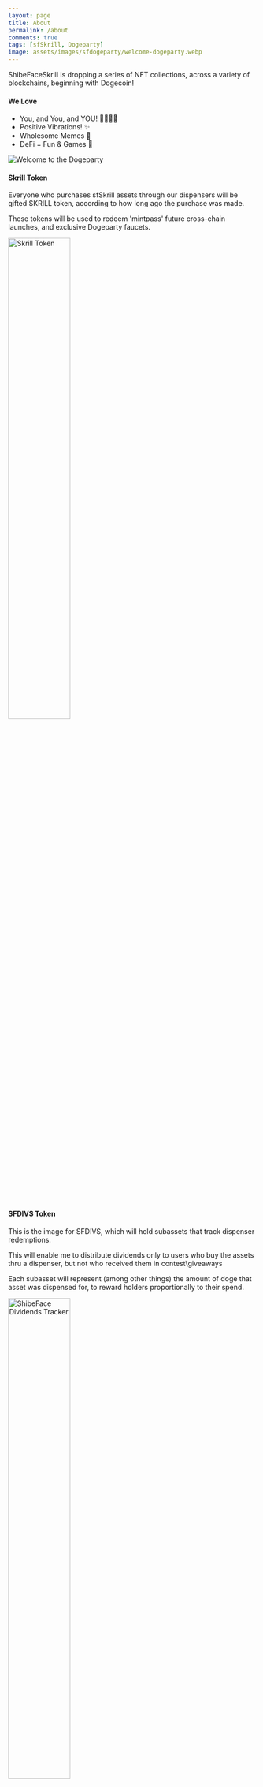 ```yaml
---
layout: page
title: About
permalink: /about
comments: true
tags: [sfSkrill, Dogeparty]
image: assets/images/sfdogeparty/welcome-dogeparty.webp
---
```


<div class="row justify-content-between">
<div class="col-md-8 pr-5">

<p>ShibeFaceSkrill is dropping a series of NFT collections, across a variety of blockchains, beginning with Dogecoin!</p>

<h4>We Love</h4>
<ul>
  <li>You, and You, and YOU! 👩‍👩‍👧‍👧</li>
  <li>Positive Vibrations! ✨</li>
  <li>Wholesome Memes 🥰</li>
  <li>DeFi = Fun & Games 🎠</li>
</ul>

<p class="mb-5"><img class="shadow-lg" src="{{site.baseurl}}/assets/images/welcome-dogeparty.webp" alt="Welcome to the Dogeparty" /></p>
<h4>Skrill Token</h4>

<p>Everyone who purchases sfSkrill assets through our dispensers will be gifted SKRILL token, according to how long ago the purchase was made.</p>

<p>These tokens will be used to redeem 'mintpass' future cross-chain launches, and exclusive Dogeparty faucets.</p>
<p class="mb-5"><a  href="https://dogeparty.xchain.io/asset/SKRILL"><img class="shadow-lg" src="{{site.baseurl}}/data/SKRILL.webp" width="50%" height="50%" alt="Skrill Token" /></a></p>

<h4>SFDIVS Token</h4>

<p>This is the image for SFDIVS, which will hold subassets that track dispenser redemptions.</p>

<p>This will enable me to distribute dividends only to users who buy the assets thru a dispenser, but not who received them in contest\giveaways</p>

<p>Each subasset will represent (among other things) the amount of doge that asset was dispensed for, to reward holders proportionally to their spend.</p>

<p class="mb-5"><a  href="https://dogeparty.xchain.io/asset/SFDIVS"><img class="shadow-lg" src="{{site.baseurl}}/data/SFDIVS.webp" width="50%" height="50%" alt="ShibeFace Dividends Tracker" /></a></p>

<h4>Documentation</h4>

<p>Read the docs, <a href="https://docs.shibeface.finance/">here</a>.</p>

<h4>Questions or bug reports?</h4>

<p>Head over to our <a href="https://discord.gg/56J85Kk32m">Discord Server</a>!</p>

</div>

<div class="col-md-4">

<div class="sticky-top sticky-top-80">
<h5>Get SKRILL</h5>

<p>SKRILL may be used in exclusive dispensers and exchanged for whitelist passes to future cross-chain NFT drops.<br><br>

SKRILL is gifted to eligible holders of ShibeFaceSkrill assets on Dogeparty XDP, and accessible by dispenser at 10 SKRILL per DOGE.</p>

<a target="_blank" href="https://dogeparty.xchain.io/tx/8daefe7f107de2adb6cb2e10f3e292bc15570070d0970c4bff9b82887ef8d490" class="btn btn-danger">Get $SKRILL</a> <a target="_blank" href="https://docs.shibeface.finance" class="btn btn-warning">Documentation</a>

</div>
</div>
</div>
